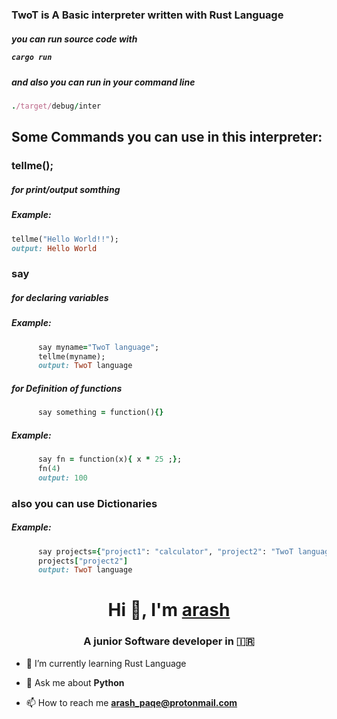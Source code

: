 <h3>TwoT is A Basic interpreter written with Rust Language</h3>

<h5>you can run source code with 
   
   ```ruby
   cargo run
```
<h5>and also you can run in your command line</h5> 
   
   ```ruby
   ./target/debug/inter
```
<h2>Some Commands you can use in this interpreter: </h2>
<h3>tellme();</h3>
<h5>for print/output somthing</h5>
<h5>Example: </h5>
   
   ```ruby
   tellme("Hello World!!");
   output: Hello World
  ```

<h3>say</h3>
<h5>for declaring variables</h5>
<h5>Example:</h5>

```ruby
      say myname="TwoT language";
      tellme(myname);
      output: TwoT language
```

<h5>for Definition of functions</h5>

```ruby
      say something = function(){}
```
<h5>Example:</h5>

```ruby
      say fn = function(x){ x * 25 ;};
      fn(4)
      output: 100
```

<h3>also you can use Dictionaries</h3>

<h5>Example:</h5>

```ruby
      say projects={"project1": "calculator", "project2": "TwoT language"};
      projects["project2"]
      output: TwoT language
```


<h1 align="center">Hi 👋, I'm <a href="https://github.com/arashPQ" target="blank">
arash</a></h1>
<h3 align="center">A junior Software developer in &#127470&#127479 </h3>


- 🌱 I’m currently learning Rust Language

- 💬 Ask me about **Python**

- 📫 How to reach me **arash_paqe@protonmail.com**
